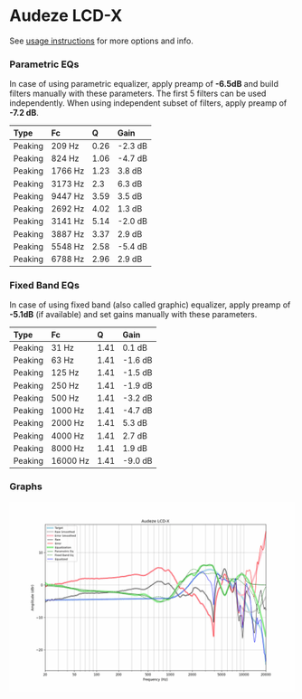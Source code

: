 # Audeze LCD-X
See [usage instructions](https://github.com/jaakkopasanen/AutoEq#usage) for more options and info.

### Parametric EQs
In case of using parametric equalizer, apply preamp of **-6.5dB** and build filters manually
with these parameters. The first 5 filters can be used independently.
When using independent subset of filters, apply preamp of **-7.2 dB**.

| Type    | Fc      |    Q | Gain    |
|:--------|:--------|:-----|:--------|
| Peaking | 209 Hz  | 0.26 | -2.3 dB |
| Peaking | 824 Hz  | 1.06 | -4.7 dB |
| Peaking | 1766 Hz | 1.23 | 3.8 dB  |
| Peaking | 3173 Hz | 2.3  | 6.3 dB  |
| Peaking | 9447 Hz | 3.59 | 3.5 dB  |
| Peaking | 2692 Hz | 4.02 | 1.3 dB  |
| Peaking | 3141 Hz | 5.14 | -2.0 dB |
| Peaking | 3887 Hz | 3.37 | 2.9 dB  |
| Peaking | 5548 Hz | 2.58 | -5.4 dB |
| Peaking | 6788 Hz | 2.96 | 2.9 dB  |

### Fixed Band EQs
In case of using fixed band (also called graphic) equalizer, apply preamp of **-5.1dB**
(if available) and set gains manually with these parameters.

| Type    | Fc       |    Q | Gain    |
|:--------|:---------|:-----|:--------|
| Peaking | 31 Hz    | 1.41 | 0.1 dB  |
| Peaking | 63 Hz    | 1.41 | -1.6 dB |
| Peaking | 125 Hz   | 1.41 | -1.5 dB |
| Peaking | 250 Hz   | 1.41 | -1.9 dB |
| Peaking | 500 Hz   | 1.41 | -3.2 dB |
| Peaking | 1000 Hz  | 1.41 | -4.7 dB |
| Peaking | 2000 Hz  | 1.41 | 5.3 dB  |
| Peaking | 4000 Hz  | 1.41 | 2.7 dB  |
| Peaking | 8000 Hz  | 1.41 | 1.9 dB  |
| Peaking | 16000 Hz | 1.41 | -9.0 dB |

### Graphs
![](./Audeze%20LCD-X.png)